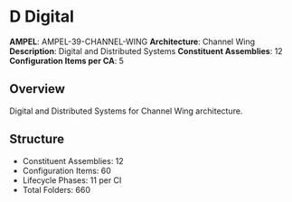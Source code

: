 # D Digital

**AMPEL**: AMPEL-39-CHANNEL-WING
**Architecture**: Channel Wing
**Description**: Digital and Distributed Systems
**Constituent Assemblies**: 12
**Configuration Items per CA**: 5

## Overview
Digital and Distributed Systems for Channel Wing architecture.

## Structure
- Constituent Assemblies: 12
- Configuration Items: 60
- Lifecycle Phases: 11 per CI
- Total Folders: 660
